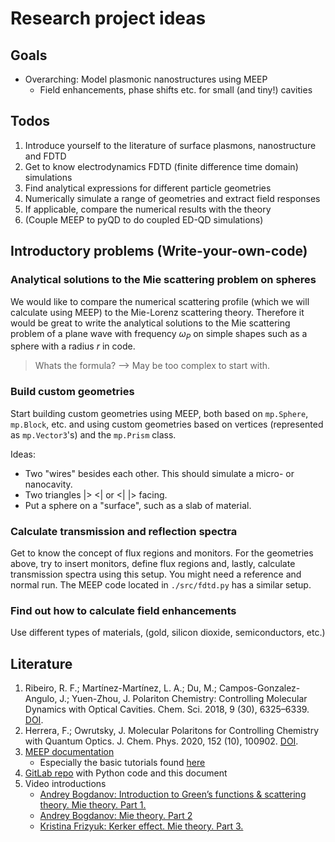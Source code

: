 # Research project ideas

## Goals

- Overarching: Model plasmonic nanostructures using MEEP
  - Field enhancements, phase shifts etc. for small (and tiny!) cavities

## Todos

1. Introduce yourself to the literature of surface plasmons, nanostructure and FDTD
2. Get to know electrodynamics FDTD (finite difference time domain) simulations
3. Find analytical expressions for different particle geometries
4. Numerically simulate a range of geometries and extract field responses
5. If applicable, compare the numerical results with the theory
6. (Couple MEEP to pyQD to do coupled ED-QD simulations)

## Introductory problems (Write-your-own-code)

### Analytical solutions to the Mie scattering problem on spheres

We would like to compare the numerical scattering profile (which we will calculate using MEEP)
to the Mie-Lorenz scattering theory. Therefore it would be great to write the analytical solutions
to the Mie scattering problem of a plane wave with frequency $\omega_P$ on simple shapes such as a sphere with a radius $r$ in code.

> Whats the formula? --> May be too complex to start with.

### Build custom geometries

Start building custom geometries using MEEP, both based on `mp.Sphere`, `mp.Block`, etc.
and using custom geometries based on vertices (represented as `mp.Vector3`'s) and the
`mp.Prism` class.

Ideas:

- Two "wires" besides each other. This should simulate a micro- or nanocavity.
- Two triangles |> <| or <| |> facing.
- Put a sphere on a "surface", such as a slab of material.

### Calculate transmission and reflection spectra

Get to know the concept of flux regions and monitors.
For the geometries above, try to insert monitors, define flux regions and, lastly,
calculate transmission spectra using this setup. You might need a reference and normal run.
The MEEP code located in `./src/fdtd.py` has a similar setup.

### Find out how to calculate field enhancements

Use different types of materials, (gold, silicon dioxide, semiconductors, etc.)

## Literature

1. Ribeiro, R. F.; Martínez-Martínez, L. A.; Du, M.; Campos-Gonzalez-Angulo, J.; Yuen-Zhou, J.
   Polariton Chemistry: Controlling Molecular Dynamics with Optical Cavities. Chem. Sci. 2018,
   9 (30), 6325–6339. [DOI](https://doi.org/10.1039/C8SC01043A).
2. Herrera, F.; Owrutsky, J. Molecular Polaritons for Controlling Chemistry with Quantum Optics.
   J. Chem. Phys. 2020, 152 (10), 100902. [DOI](https://doi.org/10.1063/1.5136320).
3. [MEEP documentation](https://meep.readthedocs.io/en/latest/)
   - Especially the basic tutorials found
     [here](https://meep.readthedocs.io/en/latest/Python_Tutorials/Basics/)
4. [GitLab repo](https://gitlab.com/theoretical-chemistry-jena/quantum-dynamics/plasmonic-meep)
   with Python code and this document
5. Video introductions
   - [Andrey Bogdanov: Introduction to Green’s functions & scattering theory. Mie theory. Part 1.](https://www.youtube.com/watch?v=bUfcVTIlJz0)
   - [Andrey Bogdanov: Mie theory. Part 2](https://youtu.be/CaFyJRN_iYI)
   - [Kristina Frizyuk: Kerker effect. Mie theory. Part 3.](https://youtu.be/JblWhmOexy4)
